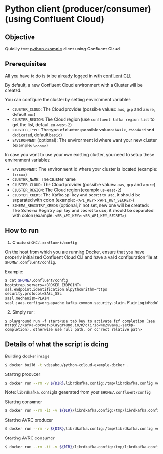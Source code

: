# Python client (producer/consumer) (using Confluent Cloud)

## Objective

Quickly test [python example](https://docs.confluent.io/platform/current/tutorials/examples/clients/docs/python.html#run-all-the-code-in-docker) client using Confluent Cloud

## Prerequisites

All you have to do is to be already logged in with [confluent CLI](https://docs.confluent.io/confluent-cli/current/overview.html#confluent-cli-overview).

By default, a new Confluent Cloud environment with a Cluster will be created.

You can configure the cluster by setting environment variables:

* `CLUSTER_CLOUD`: The Cloud provider (possible values: `aws`, `gcp` and `azure`, default `aws`)
* `CLUSTER_REGION`: The Cloud region (use `confluent kafka region list` to get the list, default `eu-west-2`)
* `CLUSTER_TYPE`: The type of cluster (possible values: `basic`, `standard` and `dedicated`, default `basic`)
* `ENVIRONMENT` (optional): The environment id where want your new cluster (example: `txxxxx`) 

In case you want to use your own existing cluster, you need to setup these environment variables:

* `ENVIRONMENT`: The environment id where your cluster is located (example: `txxxxx`) 
* `CLUSTER_NAME`: The cluster name
* `CLUSTER_CLOUD`: The Cloud provider (possible values: `aws`, `gcp` and `azure`)
* `CLUSTER_REGION`: The Cloud region (example `us-east-2`)
* `CLUSTER_CREDS`: The Kafka api key and secret to use, it should be separated with colon (example: `<API_KEY>:<API_KEY_SECRET>`)
* `SCHEMA_REGISTRY_CREDS` (optional, if not set, new one will be created): The Schema Registry api key and secret to use, it should be separated with colon (example: `<SR_API_KEY>:<SR_API_KEY_SECRET>`)

## How to run

1. Create `$HOME/.confluent/config`

On the host from which you are running Docker, ensure that you have properly initialized Confluent Cloud CLI and have a valid configuration file at `$HOME/.confluent/config`.

Example:

```bash
$ cat $HOME/.confluent/config
bootstrap.servers=<BROKER ENDPOINT>
ssl.endpoint.identification.alpythonrithm=https
security.protocol=SASL_SSL
sasl.mechanism=PLAIN
sasl.jaas.config=org.apache.kafka.common.security.plain.PlainLoginModule required username="<API KEY>" password="<API SECRET>";
```

2. Simply run:

```
$ playground run -f start<use tab key to activate fzf completion (see https://kafka-docker-playground.io/#/cli?id=%e2%9a%a1-setup-completion), otherwise use full path, or correct relative path>
```

## Details of what the script is doing

Building docker image

```bash
$ docker build -t vdesabou/python-ccloud-example-docker .
```

Starting producer

```bash
$ docker run --rm -v ${DIR}/librdkafka.config:/tmp/librdkafka.config vdesabou/python-ccloud-example-docker ./producer.py -f /tmp/librdkafka.config -t testpython
```

Note: `librdkafka.config`is generated from your `$HOME/.confluent/config`

Starting consumer

```bash
$ docker run --rm -it -v ${DIR}/librdkafka.config:/tmp/librdkafka.config vdesabou/python-ccloud-example-docker ./consumer.py -f /tmp/librdkafka.config -t testpython
```

Starting AVRO producer

```bash
$ docker run --rm -v ${DIR}/librdkafka.config:/tmp/librdkafka.config vdesabou/python-ccloud-example-docker ./producer.py -f /tmp/librdkafka.config -t testpythonavro
```

Starting AVRO consumer

```bash
$ docker run --rm -it -v ${DIR}/librdkafka.config:/tmp/librdkafka.config vdesabou/python-ccloud-example-docker ./consumer.py -f /tmp/librdkafka.config -t testpythonavro
```